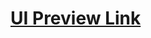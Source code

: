 # [UI Preview Link](https://www.figma.com/design/DnJq7CtCyYwZ4Yj3dZ11MT/Untitled?node-id=0-1&t=LWrDwRshzJQGf4Hi-1)
